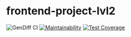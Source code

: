 # frontend-project-lvl2

![GenDiff CI](https://github.com/voitd/frontend-project-lvl2/workflows/GenDiff%20CI/badge.svg)
[![Maintainability](https://api.codeclimate.com/v1/badges/bfc1d480366dd4e52f3e/maintainability)](https://codeclimate.com/github/voitd/frontend-project-lvl2/maintainability)
[![Test Coverage](https://api.codeclimate.com/v1/badges/bfc1d480366dd4e52f3e/test_coverage)](https://codeclimate.com/github/voitd/frontend-project-lvl2/test_coverage)
